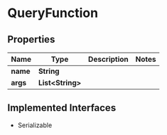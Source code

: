 

# QueryFunction


## Properties

| Name | Type | Description | Notes |
|------------ | ------------- | ------------- | -------------|
|**name** | **String** |  |  |
|**args** | **List&lt;String&gt;** |  |  |


## Implemented Interfaces

* Serializable


